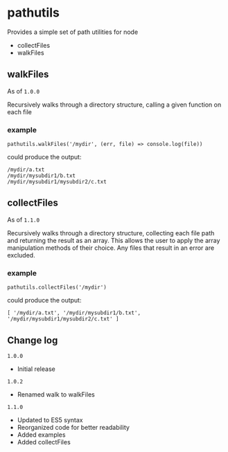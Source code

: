 # pathutils
Provides a simple set of path utilities for node

* collectFiles
* walkFiles

## walkFiles
As of `1.0.0`

Recursively walks through a directory structure, calling a given function on each file

### example
    pathutils.walkFiles('/mydir', (err, file) => console.log(file))
could produce the output:

    /mydir/a.txt
    /mydir/mysubdir1/b.txt
    /mydir/mysubdir1/mysubdir2/c.txt

## collectFiles
As of `1.1.0`

Recursively walks through a directory structure, collecting each file path and returning the result as an array.  This allows the user to apply the array manipulation methods of their choice.  Any files that result in an error are excluded.

### example
    pathutils.collectFiles('/mydir')

could produce the output:

    [ '/mydir/a.txt', '/mydir/mysubdir1/b.txt', '/mydir/mysubdir1/mysubdir2/c.txt' ]

## Change log
`1.0.0`
- Initial release

`1.0.2`
- Renamed walk to walkFiles

`1.1.0`
- Updated to ES5 syntax
- Reorganized code for better readability
- Added examples
- Added collectFiles
